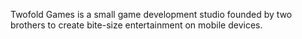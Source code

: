 Twofold Games is a small game development studio founded by two brothers to create bite-size entertainment on mobile devices.
